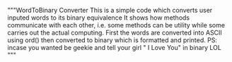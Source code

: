 """WordToBinary Converter
This is a simple code which converts user inputed words to its binary equivalence
It shows how methods communicate with each other, i.e.
some methods can be utility while some carries out the actual computing.
First the words are converted into  ASCII using ord()
then converted to binary which is formatted and printed.
PS: incase you wanted be geekie and tell your girl
" I Love You" in binary LOL
"""
